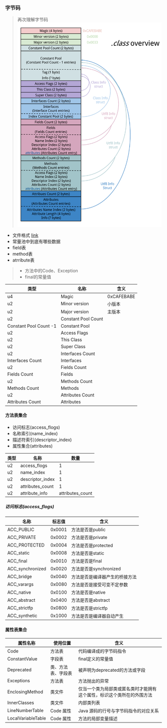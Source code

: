 ### 字节码
> 再次理解字节码
![class_bytecode_file_format](class_bytecode_file_format.png)


* 文件格式 [link](https://blog.lse.epita.fr/articles/69-0xcafebabe-java-class-file-format-an-overview.html)
* 常量池中到底有哪些数据
* field表
* method表
* atrribute表
> * 方法中的Code、Exception
> * final的常量值

| 类型 | 名称 | 含义 |
| --- | --- | --- |
| u4 | Magic | 0xCAFEBABE |
| u2 | Minor version | 小版本 |
| u2 | Major version | 主版本 |
| u2 | Constant Pool Count |  |
| Constant Pool Count -1 | Constant Pool  |  |
| u2 | Access Flags |  |
| u2 | This Class |  |
| u2 | Super Class |  |
| u2 | Interfaces Count |  |
| Interfaces Count | Interfaces |  |
| u2 | Fields Count |  |
| Fields Count | Fields |  |
| u2 | Methods Count |  |
| Methods Count | Methods |  |
| u2 | Attributes Count |  |
| Attributes Count | Attributes |  |


#### 方法表集合
* 访问标志(access_flogs)
* 名称索引(name_index)
* 描述符索引(descriptor_index)
* 属性集合(attributes)

| 类型 | 名称 | 数量 |
| --- | --- | --- |
| u2 | access_flogs | 1 |
| u2 | name_index | 1 |
| u2 | descriptor_index | 1 |
| u2 | attributes_count | 1 |
| u2 | attribute_info | attributes_count |

#####  访问标志(access_flogs)
| 名称 | 标志值 | 含义 |
| --- | --- | --- |
| ACC_PUBLIC | 0x0001 | 方法是否是public |
| ACC_PRIVATE | 0x0002 | 方法是否是private |
| ACC_PROTECTED| 0x0004 | 方法是否是protected |
| ACC_static| 0x0008 | 方法是否是static |
| ACC_final | 0x0010 | 方法是否是final |
| ACC_synchronized | 0x0020 | 方法是否是synchronized |
| ACC_bridge| 0x0040 | 方法是否是编译器产生的桥接方法 |
| ACC_varargs| 0x0080 | 方法是否是接受可变不定参数 |
| ACC_native| 0x0100 | 方法是否是native |
| ACC_abstract| 0x0400 | 方法是否是abstract |
| ACC_strictfp| 0x0800 | 方法是否是strictfp |
| ACC_synthetic| 0x1000 | 方法是否是编译器自动产生 |

#### 属性表集合

| 属性名称 | 使用位置 | 含义 |
| --- | --- | --- |
| Code | 方法表 | 代码编译成的字节码指令 |
| ConstantValue | 字段表 | final定义的常量值 |
| Deprecated | 类、方法表、字段表 | 被声明为deprecated的方法或字段|
| Exceptions | 方法表 | 方法抛出的异常 |
| EnclosingMethod | 类文件 | 仅当一个类为局部类或匿名类时才能拥有这个属性，标识这个类所在的外围方法 |
| InnerClasses | 类文件 | 内部类列表 |
| LineNumberTable | Code 属性 | Java 源码的行号与字节码指令的对应关系 |
| LocalVariableTable | Code 属性 | 方法的局部变量描述 |
